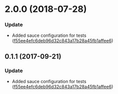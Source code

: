 <a name="2.0.0"></a>
# 2.0.0 (2018-07-28)


### Update

* Added sauce configuration for tests ([f55ee4efc6deb96d32c843a17b28a45fb1affee6](https://github.com/advanced-rest-client/tutorial-toast/commit/f55ee4efc6deb96d32c843a17b28a45fb1affee6))



<a name="0.1.1"></a>
## 0.1.1 (2017-09-21)


### Update

* Added sauce configuration for tests ([f55ee4efc6deb96d32c843a17b28a45fb1affee6](https://github.com/advanced-rest-client/tutorial-toast/commit/f55ee4efc6deb96d32c843a17b28a45fb1affee6))



